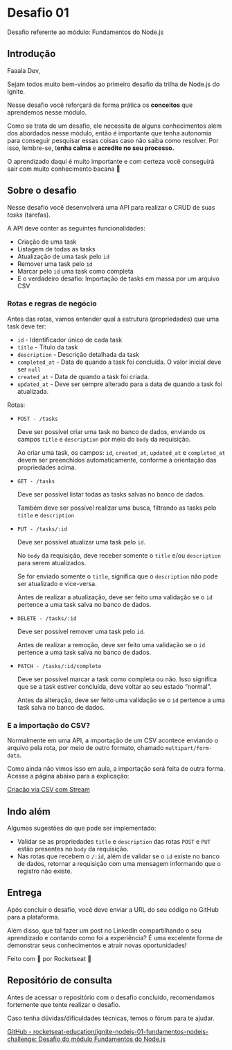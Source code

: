 # Desafio 01

Desafio referente ao módulo: Fundamentos do Node.js

## Introdução

Faaala Dev,

Sejam todos muito bem-vindos ao primeiro desafio da trilha de Node.js do Ignite.

Nesse desafio você reforçará de forma prática os **conceitos** que aprendemos nesse módulo.

Como se trata de um desafio, ele necessita de alguns conhecimentos além dos abordados nesse módulo, então é importante que tenha autonomia para conseguir pesquisar essas coisas caso não saiba como resolver. Por isso, lembre-se, t**enha calma** e **acredite no seu processo.**

O aprendizado daqui é muito importante e com certeza você conseguirá sair com muito conhecimento bacana 💜

## Sobre o desafio

Nesse desafio você desenvolverá uma API para realizar o CRUD de suas *tasks* (tarefas).

A API deve conter as seguintes funcionalidades:

- Criação de uma task
- Listagem de todas as tasks
- Atualização de uma task pelo `id`
- Remover uma task pelo `id`
- Marcar pelo `id` uma task como completa
- E o verdadeiro desafio: Importação de tasks em massa por um arquivo CSV

### Rotas e regras de negócio

Antes das rotas, vamos entender qual a estrutura (propriedades) que uma task deve ter:

- `id` - Identificador único de cada task
- `title` - Título da task
- `description` - Descrição detalhada da task
- `completed_at` - Data de quando a task foi concluída. O valor inicial deve ser `null`
- `created_at` - Data de quando a task foi criada.
- `updated_at` - Deve ser sempre alterado para a data de quando a task foi atualizada.

Rotas:

- `POST - /tasks`
    
    Deve ser possível criar uma task no banco de dados, enviando os campos `title` e `description` por meio do `body` da requisição.
    
    Ao criar uma task, os campos: `id`, `created_at`, `updated_at` e `completed_at` devem ser preenchidos automaticamente, conforme a orientação das propriedades acima.
    
- `GET - /tasks`
    
    Deve ser possível listar todas as tasks salvas no banco de dados.
    
    Também deve ser possível realizar uma busca, filtrando as tasks pelo `title` e `description`
    
- `PUT - /tasks/:id`
    
    Deve ser possível atualizar uma task pelo `id`.
    
    No `body` da requisição, deve receber somente o `title` e/ou `description` para serem atualizados.
    
    Se for enviado somente o `title`, significa que o `description` não pode ser atualizado e vice-versa.
    
    Antes de realizar a atualização, deve ser feito uma validação se o `id` pertence a uma task salva no banco de dados.
    
- `DELETE - /tasks/:id`
    
    Deve ser possível remover uma task pelo `id`.
    
    Antes de realizar a remoção, deve ser feito uma validação se o `id` pertence a uma task salva no banco de dados.
    
- `PATCH - /tasks/:id/complete`
    
    Deve ser possível marcar a task como completa ou não. Isso significa que se a task estiver concluída, deve voltar ao seu estado “normal”.
    
    Antes da alteração, deve ser feito uma validação se o `id` pertence a uma task salva no banco de dados.
    

### E a importação do CSV?

Normalmente em uma API, a importação de um CSV acontece enviando o arquivo pela rota, por meio de outro formato, chamado `multipart/form-data`.

Como ainda não vimos isso em aula, a importação será feita de outra forma. Acesse a página abaixo para a explicação:

[Criação via CSV com Stream](https://www.notion.so/Cria-o-via-CSV-com-Stream-21ba6d279991473792787d9265212181?pvs=21)

## Indo além

Algumas sugestões do que pode ser implementado:

- Validar se as propriedades `title` e `description` das rotas `POST` e `PUT` estão presentes no `body` da requisição.
- Nas rotas que recebem o `/:id`, além de validar se o `id` existe no banco de dados, retornar a requisição com uma mensagem informando que o registro não existe.

## Entrega

Após concluir o desafio, você deve enviar a URL do seu código no GitHub para a plataforma. 

Além disso, que tal fazer um post no LinkedIn compartilhando o seu aprendizado e contando como foi a experiência?
É uma excelente forma de demonstrar seus conhecimentos e atrair novas oportunidades!

Feito com 💜 por Rocketseat 👋

## Repositório de consulta

Antes de acessar o repositório com o desafio concluído, recomendamos fortemente que tente realizar o desafio.

Caso tenha dúvidas/dificuldades técnicas, temos o fórum para te ajudar.

[GitHub - rocketseat-education/ignite-nodejs-01-fundamentos-nodejs-challenge: Desafio do módulo Fundamentos do Node.js](https://github.com/rocketseat-education/ignite-nodejs-01-fundamentos-nodejs-challenge)